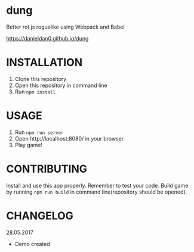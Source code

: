 # dung
Better rot.js roguelike using Webpack and Babel

https://danieldan0.github.io/dung

# INSTALLATION

 1. Clone this repository
 2. Open this repository in command line
 3. Run `npm install`
 
# USAGE

 1. Run `npm run server`
 2. Open http://localhost:8080/ in your browser
 3. Play game!
 
# CONTRIBUTING

Install and use this app properly. Remember to test your code. Build game by running `npm run build` in command line(repository should be opened).

# CHANGELOG

28.05.2017
 - Demo created
